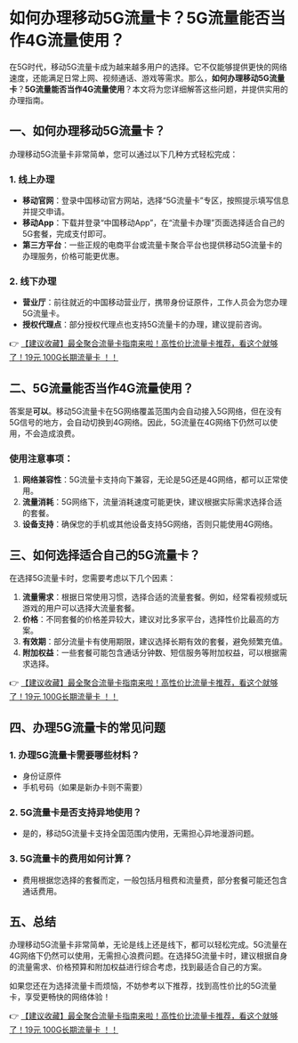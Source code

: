 # 如何办理移动5G流量卡？5G流量能否当作4G流量使用？

在5G时代，移动5G流量卡成为越来越多用户的选择。它不仅能够提供更快的网络速度，还能满足日常上网、视频通话、游戏等需求。那么，**如何办理移动5G流量卡**？**5G流量能否当作4G流量使用**？本文将为您详细解答这些问题，并提供实用的办理指南。

## 一、如何办理移动5G流量卡？

办理移动5G流量卡非常简单，您可以通过以下几种方式轻松完成：

### 1. 线上办理
- **移动官网**：登录中国移动官方网站，选择“5G流量卡”专区，按照提示填写信息并提交申请。
- **移动App**：下载并登录“中国移动App”，在“流量卡办理”页面选择适合自己的5G套餐，完成支付即可。
- **第三方平台**：一些正规的电商平台或流量卡聚合平台也提供移动5G流量卡的办理服务，价格可能更优惠。

### 2. 线下办理
- **营业厅**：前往就近的中国移动营业厅，携带身份证原件，工作人员会为您办理5G流量卡。
- **授权代理点**：部分授权代理点也支持5G流量卡的办理，建议提前咨询。

👉 [【建议收藏】最全聚合流量卡指南来啦！高性价比流量卡推荐，看这个就够了！19元 100G长期流量卡 ！！](https://bit.ly/Liuliangka)

## 二、5G流量能否当作4G流量使用？

答案是**可以**。移动5G流量卡在5G网络覆盖范围内会自动接入5G网络，但在没有5G信号的地方，会自动切换到4G网络。因此，5G流量在4G网络下仍然可以使用，不会造成浪费。

### 使用注意事项：
1. **网络兼容性**：5G流量卡支持向下兼容，无论是5G还是4G网络，都可以正常使用。
2. **流量消耗**：5G网络下，流量消耗速度可能更快，建议根据实际需求选择合适的套餐。
3. **设备支持**：确保您的手机或其他设备支持5G网络，否则只能使用4G网络。

## 三、如何选择适合自己的5G流量卡？

在选择5G流量卡时，您需要考虑以下几个因素：

1. **流量需求**：根据日常使用习惯，选择合适的流量套餐。例如，经常看视频或玩游戏的用户可以选择大流量套餐。
2. **价格**：不同套餐的价格差异较大，建议对比多家平台，选择性价比最高的方案。
3. **有效期**：部分流量卡有使用期限，建议选择长期有效的套餐，避免频繁充值。
4. **附加权益**：一些套餐可能包含通话分钟数、短信服务等附加权益，可以根据需求选择。

👉 [【建议收藏】最全聚合流量卡指南来啦！高性价比流量卡推荐，看这个就够了！19元 100G长期流量卡 ！！](https://bit.ly/Liuliangka)

## 四、办理5G流量卡的常见问题

### 1. 办理5G流量卡需要哪些材料？
- 身份证原件
- 手机号码（如果是新办卡则不需要）

### 2. 5G流量卡是否支持异地使用？
- 是的，移动5G流量卡支持全国范围内使用，无需担心异地漫游问题。

### 3. 5G流量卡的费用如何计算？
- 费用根据您选择的套餐而定，一般包括月租费和流量费，部分套餐可能还包含通话费用。

## 五、总结

办理移动5G流量卡非常简单，无论是线上还是线下，都可以轻松完成。5G流量在4G网络下仍然可以使用，无需担心浪费问题。在选择5G流量卡时，建议根据自身的流量需求、价格预算和附加权益进行综合考虑，找到最适合自己的方案。

如果您还在为选择流量卡而烦恼，不妨参考以下推荐，找到高性价比的5G流量卡，享受更畅快的网络体验！

👉 [【建议收藏】最全聚合流量卡指南来啦！高性价比流量卡推荐，看这个就够了！19元 100G长期流量卡 ！！](https://bit.ly/Liuliangka)